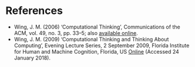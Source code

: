 # References

* Wing, J. M. (2006) ‘Computational Thinking’, Communications of the ACM, vol. 49, no. 3, pp. 33–5; also [available online](http://www.cs.cmu.edu/~wing/publications/Wing06.pdf).
* Wing, J. M. (2009) ‘Computational Thinking and Thinking About Computing’, Evening Lecture Series, 2 September 2009, Florida Institute for Human and Machine Cognition, Florida, US [Online](http://www.youtube.com/watch?v=C2Pq4N-iE4I)  (Accessed 24 January 2018).
